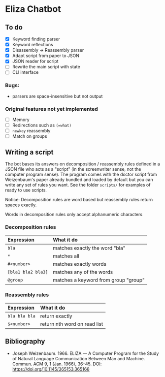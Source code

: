 # Eliza Chatbot

## To do
- [x] Keyword finding parser
- [x] Keyword reflections
- [x] Disassembly -> Reassembly parser
- [x] Adapt script from paper to JSON
- [x] JSON reader for script
- [ ] Rewrite the main script with state
- [ ] CLI interface

### Bugs:
- parsers are space-insensitive but not output

### Original features not yet implemented
- [ ] Memory
- [ ] Redirections such as `(=what)`
- [ ] `newkey` reassembly
- [ ] Match on groups

## Writing a script

The bot bases its answers on decomposition / reassembly rules
defined in a JSON file who acts as a "script"
(in the screenwriter sense, not the computer program sense).
The program comes with the doctor script from Weizenbaum's paper already bundled
and loaded by default but you can write any set of rules you want.
See the folder `scripts/` for examples of ready to use scripts.


Notice: Decomposition rules are word based but reassembly rules return spaces exactly.

Words in decomposition rules only accept alphanumeric characters

### Decomposition rules
| Expression         | What it do                           |
| :----------------- | :------------------------------------|
| `bla`              | matches exactly the word "bla"       |
| `*`                | matches all                          |
| `#<number>`        | matches exactly <number> words       |
| `[bla1 bla2 bla3]` | matches any of the words             |
| `@group`           | matches a keyword from group "group" |

### Reassembly rules
| Expression    | What it do                   |
| :------------ | :----------------------------|
| `bla bla bla` | return exactly               |
| `$<number>`   | return nth word on read list |

## Bibliography
- Joseph Weizenbaum. 1966. ELIZA — A Computer Program for the Study of Natural Language Communication Between Man and Machine. Commun. ACM 9, 1 (Jan. 1966), 36–45. DOI: https://doi.org/10.1145/365153.365168
